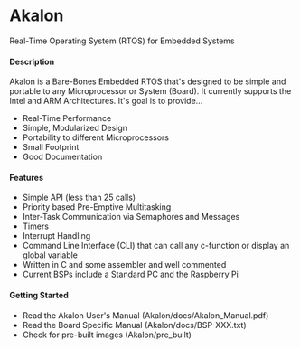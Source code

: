 # Akalon
Real-Time Operating System (RTOS) for Embedded Systems

#### Description
Akalon is a Bare-Bones Embedded RTOS that's designed to be simple and portable to any Microprocessor or System (Board). It currently supports the Intel and ARM Architectures. It's goal is to provide...
* Real-Time Performance
* Simple, Modularized Design
* Portability to different Microprocessors
* Small Footprint
* Good Documentation

#### Features
* Simple API (less than 25 calls)
* Priority based Pre-Emptive Multitasking
* Inter-Task Communication via Semaphores and Messages
* Timers
* Interrupt Handling
* Command Line Interface (CLI) that can call any c-function or display an global variable
* Written in C and some assembler and well commented
* Current BSPs include a Standard PC and the Raspberry Pi 

#### Getting Started
* Read the Akalon User's Manual (Akalon/docs/Akalon_Manual.pdf)
* Read the Board Specific Manual (Akalon/docs/BSP-XXX.txt)
* Check for pre-built images (Akalon/pre_built)
  
